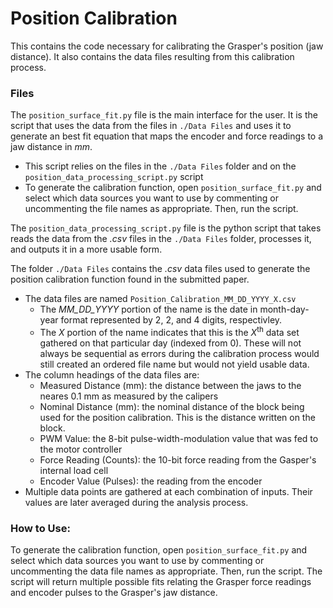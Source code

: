 # Position Calibration

This contains the code necessary for calibrating the Grasper's position (jaw distance). It also contains the data files resulting from this calibration process. 

### Files

The `position_surface_fit.py` file is the main interface for the user. It is the script that uses the data from the files in `./Data Files` and uses it to generate an best fit equation that maps the encoder and force readings to a jaw distance in *mm*.
- This script relies on the files in the `./Data Files` folder and on the `position_data_processing_script.py` script
- To generate the calibration function, open `position_surface_fit.py` and select which data sources you want to use by commenting or uncommenting the file names as appropriate. Then, run the script.

The `position_data_processing_script.py` file is the python script that takes reads the data from the _.csv_ files in the `./Data Files` folder, processes it, and outputs it in a more usable form.

The folder `./Data Files` contains the *.csv* data files used to generate the position calibration function found in the submitted paper.
- The data files are named `Position_Calibration_MM_DD_YYYY_X.csv`
    - The *MM_DD_YYYY* portion of the name is the date in month-day-year format represented by 2, 2, and 4 digits, respectivley.
    - The *X* portion of the name indicates that this is the *X*<sup>th</sup> data set gathered on that particular day (indexed from 0). These will not always be sequential as errors during the calibration process would still created an ordered file name but would not yield usable data.
- The column headings of the data files are:
    - Measured Distance (mm): the distance between the jaws to the neares 0.1 mm as measured by the calipers
    - Nominal Distance (mm): the nominal distance of the block being used for the position calibration. This is the distance written on the block.
    - PWM Value: the 8-bit pulse-width-modulation value that was fed to the motor controller
    - Force Reading (Counts): the 10-bit force reading from the Gasper's internal load cell
    - Encoder Value (Pulses): the reading from the encoder
- Multiple data points are gathered at each combination of inputs. Their values are later averaged during the analysis process.

### How to Use:

To generate the calibration function, open `position_surface_fit.py` and select which data sources you want to use by commenting or uncommenting the data file names as appropriate. Then, run the script. The script will return multiple possible fits relating the Grasper force readings and encoder pulses to the Grasper's jaw distance. 

